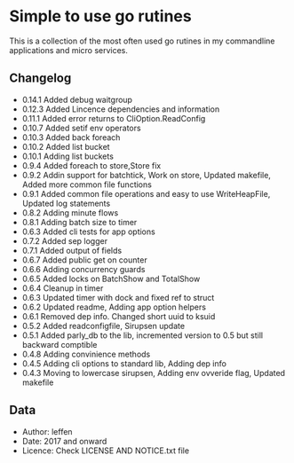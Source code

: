 # Simple to use go rutines

This is a collection of the most often used go rutines in my commandline applications and micro services.

## Changelog
* 0.14.1  Added debug waitgroup
* 0.12.3  Added Lincence dependencies and information
* 0.11.1  Added error returns to CliOption.ReadConfig
* 0.10.7  Added setif env operators
* 0.10.3  Added back foreach
* 0.10.2  Added list bucket
* 0.10.1  Adding list buckets
* 0.9.4   Added foreach to store,Store fix
* 0.9.2   Addin support for batchtick, Work on store, Updated makefile, Added more common file functions
* 0.9.1   Added common file operations and easy to use WriteHeapFile, Updated log statements
* 0.8.2   Adding minute flows
* 0.8.1   Adding batch size to timer
* 0.6.3   Added cli tests for app options
* 0.7.2   Added sep logger
* 0.7.1   Added output of fields
* 0.6.7   Added public get on counter
* 0.6.6   Adding concurrency guards
* 0.6.5   Added locks on BatchShow and TotalShow
* 0.6.4   Cleanup in timer
* 0.6.3   Updated timer with dock and fixed ref to struct
* 0.6.2   Updated readme, Adding app option helpers
* 0.6.1   Removed dep info. Changed short uuid to ksuid
* 0.5.2   Added readconfigfile, Sirupsen update
* 0.5.1   Added parly_db to the lib, incremented version to 0.5 but still backward comptible
* 0.4.8   Adding convinience methods
* 0.4.5   Adding cli options to standard lib, Adding dep info
* 0.4.3   Moving to lowercase sirupsen, Adding env ovveride flag, Updated makefile

## Data

* Author: leffen
* Date: 2017 and onward
* Licence: Check LICENSE AND NOTICE.txt file
